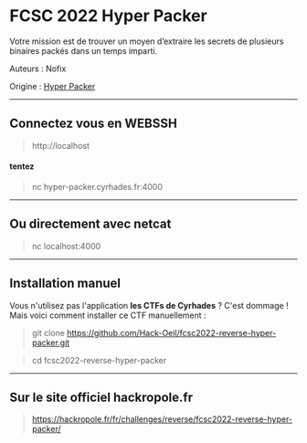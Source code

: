 # FCSC 2022 Hyper Packer

Votre mission est de trouver un moyen d’extraire les secrets de plusieurs binaires packés dans un temps imparti.



Auteurs : Nofix

Origine : [Hyper Packer](https://hackropole.fr/fr/challenges/reverse/fcsc2022-reverse-hyper-packer/)

-----------

## Connectez vous en WEBSSH
> http://localhost

#### tentez 
> nc hyper-packer.cyrhades.fr:4000

-----------

## Ou directement avec netcat
> nc localhost:4000


-----------

## Installation manuel
Vous n'utilisez pas l'application **les CTFs de Cyrhades** ? C'est dommage !
Mais voici comment installer ce CTF manuellement :

> git clone https://github.com/Hack-Oeil/fcsc2022-reverse-hyper-packer.git

> cd fcsc2022-reverse-hyper-packer


-----------

## Sur le site officiel hackropole.fr
> https://hackropole.fr/fr/challenges/reverse/fcsc2022-reverse-hyper-packer/